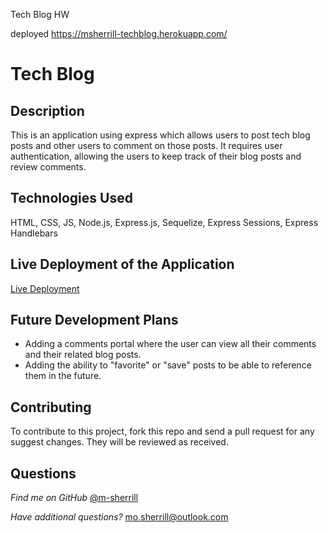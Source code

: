 Tech Blog HW

deployed https://msherrill-techblog.herokuapp.com/

# Tech Blog
  
## Description

This is an application using express which allows users to post tech blog posts and other users to comment on those posts. It requires user authentication, allowing the users to keep track of their blog posts and review comments. 

## Technologies Used

HTML, CSS, JS, Node.js, Express.js, Sequelize, Express Sessions, Express Handlebars

## Live Deployment of the Application

[Live Deployment](https://msherrill-techblog.herokuapp.com/)

## Future Development Plans 

- Adding a comments portal where the user can view all their comments and their related blog posts. 
- Adding the ability to "favorite" or "save" posts to be able to reference them in the future. 

## Contributing
  
To contribute to this project, fork this repo and send a pull request for any suggest changes. They will be reviewed as received.
      
## Questions

*Find me on GitHub* [@m-sherrill](https://github.com/m-sherrill)

*Have additional questions?* mo.sherrill@outlook.com
